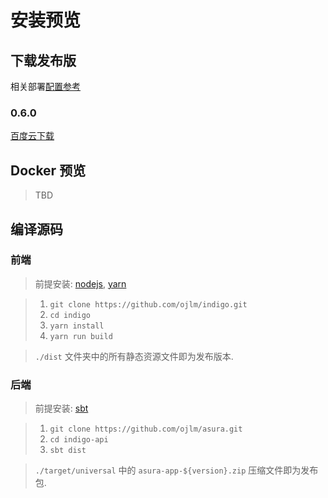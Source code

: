 # 安装预览

## 下载发布版

相关部署[配置参考](/zh-cn/configuration)

### 0.6.0
[百度云下载](https://pan.baidu.com/s/1Eh51T3qY2kV0i5h2TU2wdg)

## Docker 预览

> TBD

## 编译源码

### 前端

> 前提安装: [nodejs](https://nodejs.org/en/), [yarn](https://yarnpkg.com/zh-Hans/docs/install)

> 1. `git clone https://github.com/ojlm/indigo.git`
> 2. `cd indigo`
> 3. `yarn install`
> 4. `yarn run build`

> `./dist` 文件夹中的所有静态资源文件即为发布版本.

### 后端

> 前提安装: [sbt](https://www.scala-sbt.org/download.html)

> 1. `git clone https://github.com/ojlm/asura.git`
> 2. `cd indigo-api`
> 3. `sbt dist`

> `./target/universal` 中的 `asura-app-${version}.zip` 压缩文件即为发布包.
